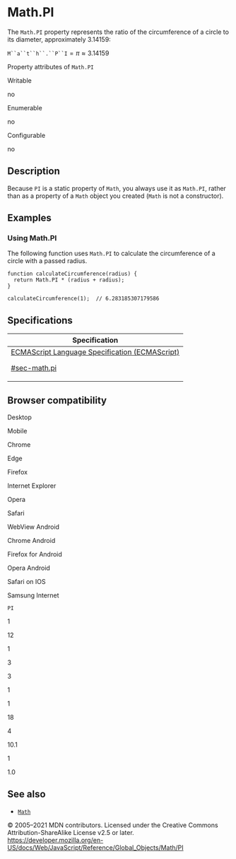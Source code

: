 # Math.PI

The `Math.PI` property represents the ratio of the circumference of a circle to its diameter, approximately 3.14159:

` M``a``t``h``.``P``I ` = *π* ≈ 3.14159

Property attributes of `Math.PI`

Writable

no

Enumerable

no

Configurable

no

## Description

Because `PI` is a static property of `Math`, you always use it as `Math.PI`, rather than as a property of a `Math` object you created (`Math` is not a constructor).

## Examples

### Using Math.PI

The following function uses `Math.PI` to calculate the circumference of a circle with a passed radius.

    function calculateCircumference(radius) {
      return Math.PI * (radius + radius);
    }

    calculateCircumference(1);  // 6.283185307179586

## Specifications

<table>
<thead>
<tr class="header">
<th>Specification</th>
</tr>
</thead>
<tbody>
<tr class="odd">
<td>
<a href="https://tc39.es/ecma262/#sec-math.pi">ECMAScript Language Specification (ECMAScript)
<br/>

<span class="small">#sec-math.pi</span>
</a>
</td>
</tr>
</tbody>
</table>

## Browser compatibility

Desktop

Mobile

Chrome

Edge

Firefox

Internet Explorer

Opera

Safari

WebView Android

Chrome Android

Firefox for Android

Opera Android

Safari on IOS

Samsung Internet

`PI`

1

12

1

3

3

1

1

18

4

10.1

1

1.0

## See also

-   [`Math`](../math)

© 2005–2021 MDN contributors.
Licensed under the Creative Commons Attribution-ShareAlike License v2.5 or later.
<a href="https://developer.mozilla.org/en-US/docs/Web/JavaScript/Reference/Global_Objects/Math/PI" class="_attribution-link">https://developer.mozilla.org/en-US/docs/Web/JavaScript/Reference/Global_Objects/Math/PI</a>

